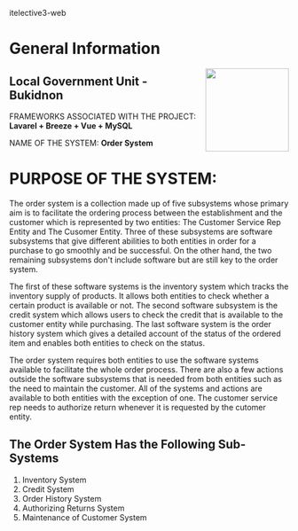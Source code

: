 itelective3-web

# General Information

<img src = "https://user-images.githubusercontent.com/107341849/209158390-9b804958-0c49-45a8-87b9-1632544bc8d4.png" width = "150" align = "right">

## Local Government Unit - Bukidnon

FRAMEWORKS ASSOCIATED WITH THE PROJECT: **Lavarel +  Breeze + Vue + MySQL**

NAME OF THE SYSTEM:  **Order System**

# PURPOSE OF THE SYSTEM:

The order system is a collection made up of five subsystems whose primary aim is to facilitate the ordering process between the establishment and the customer which is represented by two entities: The Customer Service Rep Entity and The Cusomer Entity. Three of these subsystems are software subsystems that give different abilities to both entities in order for a purchase to go smoothly and be successful. On the other hand, the two remaining subsystems don't include software but are still key to the order system.

The first of these software systems is the inventory system which tracks the inventory supply of products. It allows both entities to check whether a certain product is available or not. The second software subsystem is the credit system which allows users to check the credit that is available to the customer entity while purchasing. The last software system is the order history system which gives a detailed account of the status of the ordered item and enables both entities to check on the status.

The order system requires both entities to use the software systems available to facilitate the whole order process. There are also a few actions outside the software subsystems that is needed from both entities such as the need to maintain the customer. All of the systems and actions are available to both entities with the exception of one. The customer service rep needs to authorize return whenever it is requested by the cutomer entity.

## The Order System Has the Following Sub-Systems
1. Inventory System
2. Credit System
3. Order History System
4. Authorizing Returns System
5. Maintenance of Customer System

